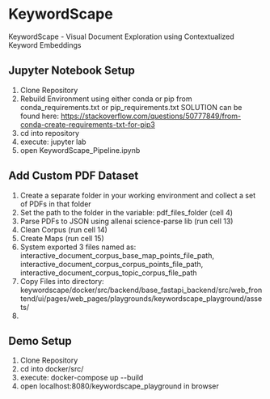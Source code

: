 # KeywordScape
KeywordScape - Visual Document Exploration using Contextualized Keyword Embeddings

## Jupyter Notebook Setup
1. Clone Repository
2. Rebuild Environment using either conda or pip from conda_requirements.txt or pip_requirements.txt SOLUTION can be found here: https://stackoverflow.com/questions/50777849/from-conda-create-requirements-txt-for-pip3
2. cd into repository
3. execute: jupyter lab
4. open KeywordScape_Pipeline.ipynb

## Add Custom PDF Dataset
1. Create a separate folder in your working environment and collect a set of PDFs in that folder
2. Set the path to the folder in the variable: pdf_files_folder (cell 4)
3. Parse PDFs to JSON using allenai science-parse lib (run cell 13)
4. Clean Corpus (run cell 14)
5. Create Maps (run cell 15)
6. System exported 3 files named as: interactive_document_corpus_base_map_points_file_path, interactive_document_corpus_corpus_points_file_path, interactive_document_corpus_topic_corpus_file_path
7. Copy Files into directory: keywordscape/docker/src/backend/base_fastapi_backend/src/web_frontend/ui/pages/web_pages/playgrounds/keywordscape_playground/assets/
8. 


## Demo Setup
1. Clone Repository
2. cd into docker/src/
3. execute: docker-compose up --build 
4. open localhost:8080/keywordscape_playground in browser




